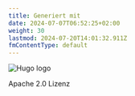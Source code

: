 ```yaml
---
title: Generiert mit
date: 2024-07-07T06:52:25+02:00
weight: 30
lastmod: 2024-07-20T14:01:32.911Z
fmContentType: default
---
```


![Hugo logo](logo_hugo_wide)

Apache 2.0 Lizenz
